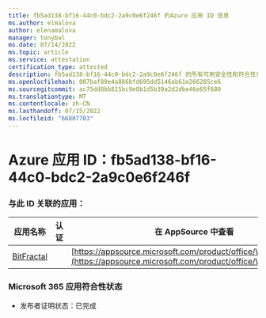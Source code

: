 ```yaml
---
title: fb5ad138-bf16-44c0-bdc2-2a9c0e6f246f 的Azure 应用 ID 信息
ms.author: elmalova
author: elenamalova
manager: tonybal
ms.date: 07/14/2022
ms.topic: article
ms.service: attestation
certification_type: attested
description: fb5ad138-bf16-44c0-bdc2-2a9c0e6f246f 的所有可用安全性和符合性信息。
ms.openlocfilehash: 007baf89e4a886bfd695dd5146ab61e266285ce6
ms.sourcegitcommit: ac75dd8bb815bc9e8b1d5b39a2d2dbe46e65f680
ms.translationtype: MT
ms.contentlocale: zh-CN
ms.lasthandoff: 07/15/2022
ms.locfileid: "66807703"
---
```

# <a name="azure-app-id-fb5ad138-bf16-44c0-bdc2-2a9c0e6f246f"></a>Azure 应用 ID：fb5ad138-bf16-44c0-bdc2-2a9c0e6f246f


### <a name="apps-associated-with-this-id"></a>与此 ID 关联的应用：
| **应用名称** | **认证** | **在 AppSource 中查看** |
|--------------|---------------|-----------------------|
| [BitFractal](../forward/WA200004172.md) |  | [https://appsource.microsoft.com/product/office/WA200004172](https://appsource.microsoft.com/product/office/WA200004172) |

### <a name="microsoft-365-app-compliance-status"></a>Microsoft 365 应用符合性状态
- 发布者证明状态：已完成
